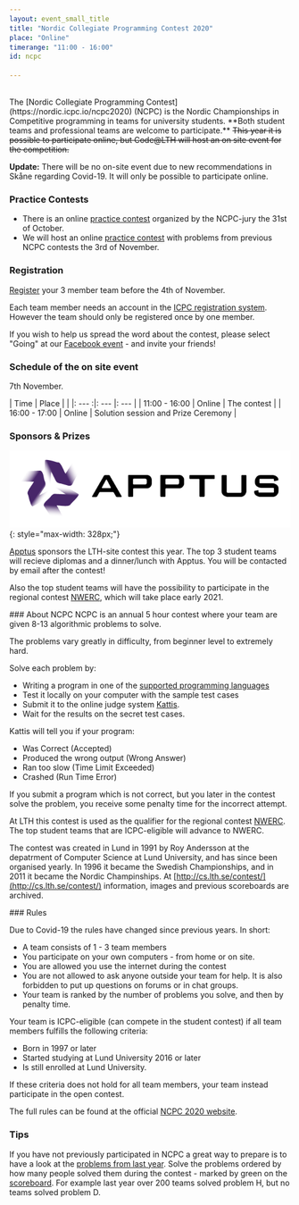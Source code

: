 ```yaml
---
layout: event_small_title
title: "Nordic Collegiate Programming Contest 2020"
place: "Online"
timerange: "11:00 - 16:00"
id: ncpc

---
```


<br />
The [Nordic Collegiate Programming Contest](https://nordic.icpc.io/ncpc2020) (NCPC) is the Nordic Championships in Competitive programming in teams for university students. **Both student teams and professional teams are welcome to participate.**

<del>
This year it is possible to participate online, but Code@LTH will host an on site event for the competition.
</del>

**Update:** There will be no on-site event due to new recommendations in Skåne regarding Covid-19. It will only be possible to participate online.

### Practice Contests

- There is an online [practice contest](https://open.kattis.com/contests/ncpc2020warmup) organized by the NCPC-jury the 31st of October.
- We will host an online [practice contest](/events/2020-11-03-ncpc-practice) with problems from previous NCPC contests the 3rd of November.

### Registration

[Register](https://icpc.global/regionals/finder/Nordic-2020) your 3 member team before the 4th of November.

Each team member needs an account in the [ICPC registration system](https://icpc.global/). However the team should only be registered once by one member.

If you wish to help us spread the word about the contest, please select "Going" at our [Facebook event](https://www.facebook.com/events/789949701803239) - and invite your friends!


### Schedule of the on site event

7th November.

<style>
td, th {padding: 5px;}
</style>


| Time  | Place | |
|: ---  :|: --- |: --- |
| 11:00 - 16:00 | Online | The contest |
| 16:00 - 17:00 | Online | Solution session and Prize Ceremony |


### Sponsors & Prizes
![Apptus logo](/assets/images/2020/apptus_logo.png){: style="max-width: 328px;"}

[Apptus](https://apptus.com) sponsors the LTH-site contest this year. The top 3 student teams will recieve diplomas and a dinner/lunch with Apptus. You will be contacted by email after the contest!

Also the top student teams will have the possibility to participate in the regional contest [NWERC](https://www.nwerc.eu), which will take place early 2021.

<a name="about" />
### About NCPC
NCPC is an annual 5 hour contest where your team are given 8-13 algorithmic problems to solve.

The problems vary greatly in difficulty, from beginner level to extremely hard.

Solve each problem by:
- Writing a program in one of the [supported programming languages](https://open.kattis.com/help)
- Test it locally on your computer with the sample test cases
- Submit it to the online judge system [Kattis](https://open.kattis.com).
- Wait for the results on the secret test cases.

Kattis will tell you if your program:
- Was Correct (Accepted)
- Produced the wrong output (Wrong Answer)
- Ran too slow (Time Limit Exceeded)
- Crashed (Run Time Error)

If you submit a program which is not correct, but you later in the contest solve the problem, you receive some penalty time for the incorrect attempt.

At LTH this contest is used as the qualifier for the regional contest [NWERC](https://www.nwerc.eu). The top student teams that are ICPC-eligible will advance to NWERC.

The contest was created in Lund in 1991 by Roy Andersson at the depatrment of Computer Science at Lund University, and has since been organised yearly. In 1996 it became the Swedish Championships, and in 2011 it became the Nordic Champinships. At [http://cs.lth.se/contest/](http://cs.lth.se/contest/) information, images and previous scoreboards are archived.

<a name="rules" />
### Rules

Due to Covid-19 the rules have changed since previous years. In short:

- A team consists of 1 - 3 team members
- You participate on your own computers - from home or on site.
- You are allowed you use the internet during the contest
- You are not allowed to ask anyone outside your team for help. It is also forbidden to put up questions on forums or in chat groups.
- Your team is ranked by the number of problems you solve, and then by penalty time.

Your team is ICPC-eligible (can compete in the student contest) if all team members fulfills the following criteria:
- Born in 1997 or later
- Started studying at Lund University 2016 or later
- Is still enrolled at Lund University.

If these criteria does not hold for all team members, your team instead participate in the open contest.

The full rules can be found at the official [NCPC 2020 website](https://nordic.icpc.io/ncpc2020#rules).

### Tips

If you have not previously participated in NCPC a great way to prepare is to have a look at the [problems from last year](https://ncpc19.kattis.com/problems). Solve the problems ordered by how many people solved them during the contest - marked by green on the [scoreboard](https://ncpc19.kattis.com/standings). For example last year over 200 teams solved problem H, but no teams solved problem D.
